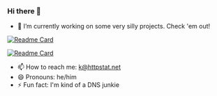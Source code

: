 ### Hi there 👋

- 🔭 I’m currently working on some very silly projects. Check 'em out!

[![Readme Card](https://github-readme-stats.vercel.app/api/pin/?username=kimbo&repo=directmailers-loghook)](https://github.com/kimbo/directmailers-loghook)

[![Readme Card](https://github-readme-stats.vercel.app/api/pin/?username=kimbo&repo=dnscookieclicker)](https://github.com/kimbo/dnscookieclicker)

- 📫 How to reach me: k@httpstat.net
- 😄 Pronouns: he/him
- ⚡ Fun fact: I'm kind of a DNS junkie

